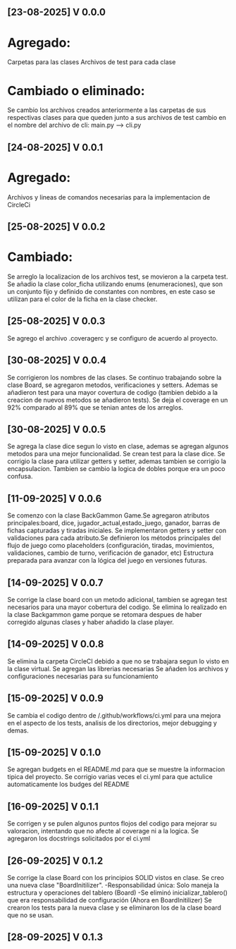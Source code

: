 ## [23-08-2025] V 0.0.0
# Agregado:
Carpetas para las clases
Archivos de test para cada clase
# Cambiado o eliminado:
Se cambio los archivos creados anteriormente a las carpetas de sus respectivas clases para que queden junto a sus archivos de test
cambio en el nombre del archivo de cli: main.py --> cli.py

## [24-08-2025] V 0.0.1
# Agregado:
Archivos y lineas de comandos necesarias para la implementacion de CircleCi

## [25-08-2025] V 0.0.2
# Cambiado: 
Se arreglo la localizacion de los archivos test, se movieron a la carpeta test.
Se añadio la clase color_ficha utilizando enums (enumeraciones), que son un conjunto fijo y definido de constantes con nombres, en este caso se utilizan para el color de la ficha en la clase checker. 

## [25-08-2025] V 0.0.3
Se agrego el archivo .coveragerc y se configuro de acuerdo al proyecto.

## [30-08-2025] V 0.0.4
Se corrigieron los nombres de las clases. Se continuo trabajando sobre la clase Board, se agregaron metodos, verificaciones y setters. Ademas se añadieron test para una mayor covertura de codigo (tambien debido a la creacion de nuevos metodos se añadieron tests).
Se deja el coverage en un 92% comparado al 89% que se tenian antes de los arreglos.

## [30-08-2025] V 0.0.5
Se agrega la clase dice segun lo visto en clase, ademas se agregan algunos metodos para una mejor funcionalidad.
Se crean test para la clase dice.
Se corrigio la clase para utilizar getters y setter, ademas tambien se corrigio la encapsulacion. Tambien se cambio la logica de dobles porque era un poco confusa.

## [11-09-2025] V 0.0.6
Se comenzo con la clase BackGammon Game.Se agregaron atributos principales:board, dice, jugador_actual,estado_juego, ganador, barras de fichas capturadas y tiradas iniciales. Se implementaron getters y setter con validaciones para cada atributo.Se definieron los métodos principales del flujo de juego como placeholders (configuración, tiradas, movimientos, validaciones, cambio de turno, verificación de ganador, etc)
Estructura preparada para avanzar con la lógica del juego en versiones futuras.

## [14-09-2025] V 0.0.7
Se corrige la clase board con un metodo adicional, tambien se agregan test necesarios para una mayor cobertura del codigo. Se elimina lo realizado en la clase Backgammon game porque se retomara despues de haber corregido algunas clases y haber añadido la clase player.
## [14-09-2025] V 0.0.8
Se elimina la carpeta CircleCI debido a que no se trabajara segun lo visto en la clase virtual. 
Se agregan las librerias necesarias
Se añaden los archivos y configuraciones necesarias para su funcionamiento

## [15-09-2025] V 0.0.9
Se cambia el codigo dentro de /.github/workflows/ci.yml para una mejora en el aspecto de los tests, analisis de los directorios, mejor debugging y demas.
## [15-09-2025] V 0.1.0
Se agregan budgets en el README.md para que se muestre la informacion tipica del proyecto.
Se corrigio varias veces el ci.yml para que actulice automaticamente los budges del README

## [16-09-2025] V 0.1.1
Se corrigen y se pulen algunos puntos flojos del codigo para mejorar su valoracion, intentando que no afecte al coverage ni a la logica.
Se agregaron los docstrings solicitados por el ci.yml

## [26-09-2025] V 0.1.2
Se corrige la clase Board con los principios SOLID vistos en clase. Se creo una nueva clase "BoardInitilizer".
    -Responsabilidad única: Solo maneja la estructura y operaciones del tablero (Board)
    -Se eliminó inicializar_tablero() que era responsabilidad de configuración (Ahora en BoardInitilizer)
Se crearon los tests para la nueva clase y se eliminaron los de la clase board que no se usan.
## [28-09-2025] V 0.1.3
